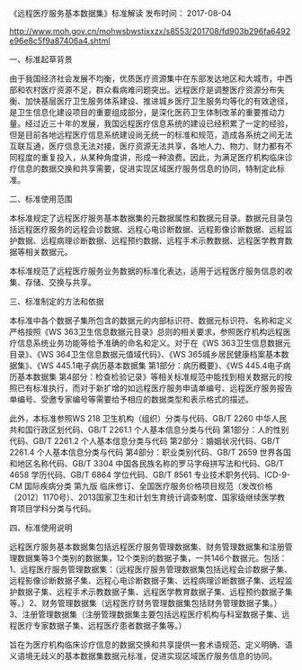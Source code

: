 《远程医疗服务基本数据集》标准解读
发布时间： 2017-08-04


http://www.moh.gov.cn/mohwsbwstjxxzx/s8553/201708/fd903b296fa6492e96e8c5f9a87406a4.shtml


一、标准起草背景

由于我国经济社会发展不均衡，优质医疗资源集中在东部发达地区和大城市，中西部和农村医疗资源不足，群众看病难问题突出。远程医疗是调整医疗资源分布失衡、加快基层医疗卫生服务体系建设、推进城乡医疗卫生服务均等化的有效途径，是卫生信息化建设项目的重要组成部分，是深化医药卫生体制改革的重要推动力量。经过近三十年的发展，我国远程医疗信息系统的建设已经积累了一定的经验，但是目前各地远程医疗信息系统建设尚无统一的标准和规范，造成各系统之间无法互联互通，医疗信息无法对接，医疗资源无法共享，各地人力、物力、财力都有不同程度的重复投入，从某种角度讲，形成一种浪费。因此，为满足医疗机构临床诊疗信息的数据交换和共享需要，促进实现区域医疗服务信息的协同，特制定此标准。

二、标准使用范围

本标准规定了远程医疗服务基本数据集的元数据属性和数据元目录。数据元目录包括远程医疗服务的远程会诊数据、远程心电诊断数据、远程影像诊断数据、远程监护数据、远程病理诊断数据、远程预约数据、远程手术示教数据、远程医学教育数据等相关数据元。

本标准规范了远程医疗服务业务数据的标准化表达，适用于远程医疗服务信息的收集、存储、交换与共享。

三、标准制定的方法和依据

本标准中各个数据子集所包含的数据元的内部标识符、数据元标识符、名称和定义严格按照《WS 363卫生信息数据元目录》总则的相关要求，参照医疗机构远程医疗信息系统业务功能等给予准确的命名和定义。对于在《WS 363卫生信息数据元目录》、《WS 364卫生信息数据元值域代码》、《WS 365城乡居民健康档案基本数据集》、《WS 445.1电子病历基本数据集 第1部分：病历概要》、《WS 445.4电子病历基本数据集 第4部分：检查检验记录》等相关标准规范中能找到相关数据元的按照已有标准执行，而对于新扩增的如远程医疗服务申请单编号、远程医疗服务报告单编号、受邀专家编号等需要给予相应的数据类型和表示格式的描述。

此外，本标准参照WS 218 卫生机构（组织）分类与代码、GB/T 2260 中华人民共和国行政区划代码、GB/T 2261.1 个人基本信息分类与代码 第1部分：人的性别代码、GB/T 2261.2 个人基本信息分类与代码 第2部分：婚姻状况代码、GB/T 2261.4 个人基本信息分类与代码 第4部分：职业类别代码、GB/T 2659 世界各国和地区名称代码、GB/T 3304 中国各民族名称的罗马字母拼写法和代码、GB/T 4658 学历代码、GB/T 6864 学位代码、GB/T 8561 专业技术职务代码、ICD-9-CM  国际疾病分类 第九版 临床修订、全国医疗服务价格项目规范（发改价格〔2012〕1170号）、2013国家卫生和计划生育统计调查制度、国家级继续医学教育项目学科分类与代码。

四、标准使用说明

远程医疗服务基本数据集包括远程医疗服务管理数据集、财务管理数据集和注册管理数据集等3个类别的数据集，12个类别的数据子集，一共146个数据元。包括：1、远程医疗服务管理数据集：（远程医疗服务管理数据集包括远程会诊数据子集、远程影像诊断数据子集、远程心电诊断数据子集、远程病理诊断数据子集、远程监护数据子集、远程手术示教数据子集、远程医学教育数据子集、远程预约数据子集等。）2、财务管理数据集（远程医疗财务管理数据集包括财务管理数据子集。）3、注册管理数据集（注册管理数据集主要包括远程医疗机构与科室数据子集、远程医疗专家数据子集、远程医疗患者数据子集等。）

旨在为医疗机构临床诊疗信息的数据交换和共享提供一套术语规范、定义明确、语义语境无歧义的基本数据集数据元标准，促进实现区域医疗服务信息的协同。